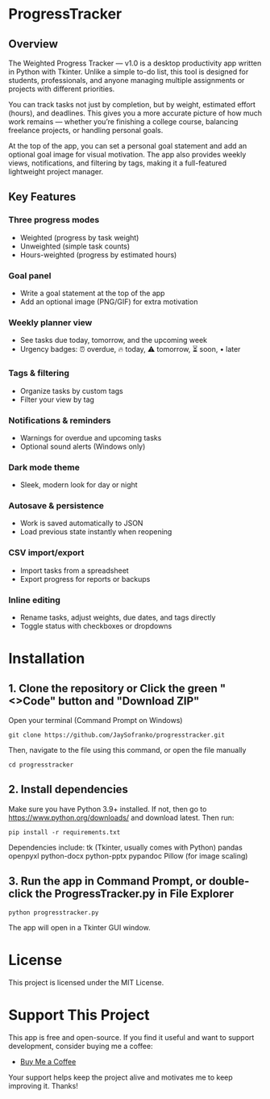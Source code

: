# ProgressTracker

## Overview

The Weighted Progress Tracker — v1.0 is a desktop productivity app written in Python with Tkinter. Unlike a simple to-do list, this tool is designed for students, professionals, and anyone managing multiple assignments or projects with different priorities.

You can track tasks not just by completion, but by weight, estimated effort (hours), and deadlines. This gives you a more accurate picture of how much work remains — whether you’re finishing a college course, balancing freelance projects, or handling personal goals.

At the top of the app, you can set a personal goal statement and add an optional goal image for visual motivation. The app also provides weekly views, notifications, and filtering by tags, making it a full-featured lightweight project manager.

## Key Features

### Three progress modes
  - Weighted (progress by task weight)
  - Unweighted (simple task counts)
  - Hours-weighted (progress by estimated hours)
  
### Goal panel
  - Write a goal statement at the top of the app
  - Add an optional image (PNG/GIF) for extra motivation

### Weekly planner view
  - See tasks due today, tomorrow, and the upcoming week
  - Urgency badges: ⏰ overdue, 🔥 today, ⚠ tomorrow, ⏳ soon, • later

### Tags & filtering
  - Organize tasks by custom tags
  - Filter your view by tag

### Notifications & reminders
  - Warnings for overdue and upcoming tasks
  - Optional sound alerts (Windows only)

### Dark mode theme
  - Sleek, modern look for day or night

### Autosave & persistence
  - Work is saved automatically to JSON
  - Load previous state instantly when reopening

### CSV import/export
  - Import tasks from a spreadsheet
  - Export progress for reports or backups

### Inline editing
  - Rename tasks, adjust weights, due dates, and tags directly
  - Toggle status with checkboxes or dropdowns

# Installation
## 1. Clone the repository or Click the green "<>Code" button and "Download ZIP"
Open your terminal (Command Prompt on Windows)
```
git clone https://github.com/JaySofranko/progresstracker.git
```
Then, navigate to the file using this command, or open the file manually
```
cd progresstracker
```

## 2. Install dependencies
Make sure you have Python 3.9+ installed. If not, then go to https://www.python.org/downloads/ and download latest. Then run:
```
pip install -r requirements.txt
```
Dependencies include:
tk (Tkinter, usually comes with Python)
pandas
openpyxl
python-docx
python-pptx
pypandoc
Pillow (for image scaling)

## 3. Run the app in Command Prompt, or double-click the ProgressTracker.py in File Explorer
```
python progresstracker.py
```
The app will open in a Tkinter GUI window.

# License
This project is licensed under the MIT License.

# Support This Project

This app is free and open-source. If you find it useful and want to support development, consider buying me a coffee:

- [Buy Me a Coffee]([https://buymeacoffee.com/jaysofranko])

Your support helps keep the project alive and motivates me to keep improving it. Thanks!
